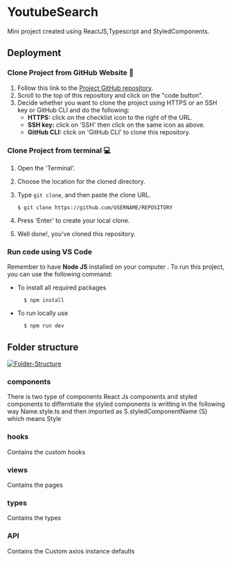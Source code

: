 # YoutubeSearch
Mini project created using ReactJS,Typescript and StyledComponents.

## Deployment

### Clone Project from GitHub Website 📁

1. Follow this link to the [Project GitHub repository](https://github.com/Aladdin-Abbas/YoutubeSearch/).
2. Scroll to the top of this repository and click on the "code button".
3. Decide whether you want to clone the project using HTTPS or an SSH key or GitHub CLI and do the following:
   - **HTTPS:** click on the checklist icon to the right of the URL.
   - **SSH key:** click on 'SSH' then click on the same icon as above.
   - **GitHub CLI:** click on 'GitHub CLI' to clone this repository.

### Clone Project from terminal 💻

1.  Open the 'Terminal'.
2.  Choose the location for the cloned directory.
3.  Type `git clone`, and then paste the clone URL.

        $ git clone https://github.com/USERNAME/REPOSITORY

4.  Press 'Enter' to create your local clone.
5.  Well done!, you've cloned this repository.

### Run code using VS Code

Remember to have **Node JS** installed on your computer . To run this project, you can use the following command:

- To install all required packages 

        $ npm install

- To run locally use
        
        $ npm run dev

## Folder structure
<a href="https://imgbb.com/"><img src="https://i.ibb.co/m576WYs/Folder-Structure.jpg" alt="Folder-Structure" border="0" /></a>

### components
There is two type of components React Js components and styled components to differntiate the styled components is writting 
in the following way Name.style.ts and then imported as S.styledComponentName (S) which means Style

### hooks
Contains the custom hooks

### views
Contains the pages

### types
Contains the types 

### API
Contains the Custom axios instance defaults


